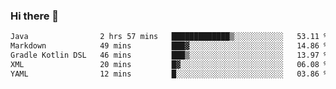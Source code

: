 ### Hi there 👋

<!--START_SECTION:waka-->

```txt
Java                2 hrs 57 mins   █████████████▒░░░░░░░░░░░   53.11 %
Markdown            49 mins         ███▓░░░░░░░░░░░░░░░░░░░░░   14.86 %
Gradle Kotlin DSL   46 mins         ███▒░░░░░░░░░░░░░░░░░░░░░   13.97 %
XML                 20 mins         █▓░░░░░░░░░░░░░░░░░░░░░░░   06.08 %
YAML                12 mins         █░░░░░░░░░░░░░░░░░░░░░░░░   03.86 %
```

<!--END_SECTION:waka-->


<!--
**AnkelMauCastillo/AnkelMauCastillo** is a ✨ _special_ ✨ repository because its `README.md` (this file) appears on your GitHub profile.

Here are some ideas to get you started:

- 🔭 I’m currently working on ...
- 🌱 I’m currently learning ...
- 👯 I’m looking to collaborate on ...
- 🤔 I’m looking for help with ...
- 💬 Ask me about ...
- 📫 How to reach me: ...
- 😄 Pronouns: ...
- ⚡ Fun fact: ...
-->
